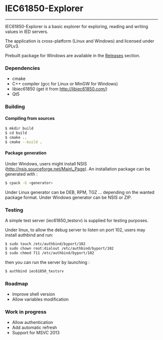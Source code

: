 # IEC61850-Explorer
------
IEC61850-Explorer is a basic explorer for exploring, reading and writing values in IED servers.

The application is cross-platform (Linux and Windows) and licensed under GPLv3.

Prebuilt package for Windows are available in the [Releases](releases) section.

### Dependencies

- cmake
- C++ compiler (gcc for Linux or MinGW for Windows)
- libiec61850 (get it from http://libiec61850.com/)
- Qt5

### Building

#### Compiling from sources
```sh
$ mkdir build
$ cd build
$ cmake ..
$ cmake --build .
```

#### Package generation

Under Windows, users might install NSIS (http://nsis.sourceforge.net/Main\_Page).
An installation package can be generated with :
```sh
$ cpack -G <generator>
```
Under Linux generator can be DEB, RPM, TGZ ... depending on the wanted package format.
Under Windows generator can be NSIS or ZIP.

### Testing

A simple test server (iec61850\_testsrv) is supplied for testing purposes.

Under linux, to allow the debug server to listen on port 102, users may install authbind and run:
```sh
$ sudo touch /etc/authbind/byport/102
$ sudo chown root:dialout /etc/authbind/byport/102
$ sudo chmod 711 /etc/authbind/byport/102
```

then you can run the server by launching :
```sh
$ authbind iec61850_testsrv
```

### Roadmap

- Improve shell version
- Allow variables modification

### Work in progress

- Allow authentication
- Add automatic refresh
- Support for MSVC 2013

